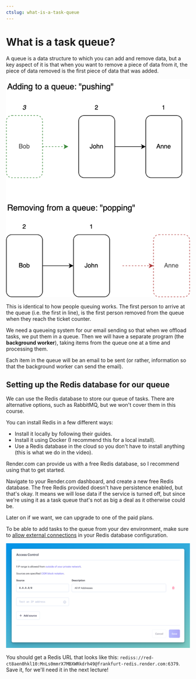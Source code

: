 ```yaml
--- 
ctslug: what-is-a-task-queue
---
```


# What is a task queue?

A queue is a data structure to which you can add and remove data, but a key aspect of it is that when you want to remove a piece of data from it, the piece of data removed is the first piece of data that was added.

![New elements are added at the end, called pushing, and removed from the start, called popping, of a queue](./assets/queues.drawio.png)

This is identical to how people queuing works. The first person to arrive at the queue (i.e. the first in line), is the first person removed from the queue when they reach the ticket counter.

We need a queueing system for our email sending so that when we offload tasks, we put them in a queue. Then we will have a separate program (the **background worker**), taking items from the queue one at a time and processing them.

Each item in the queue will be an email to be sent (or rather, information so that the background worker can send the email).

## Setting up the Redis database for our queue

We can use the Redis database to store our queue of tasks. There are alternative options, such as RabbitMQ, but we won't cover them in this course.

You can install Redis in a few different ways:

- Install it locally by following their guides.
- Install it using Docker (I recommend this for a local install).
- Use a Redis database in the cloud so you don't have to install anything (this is what we do in the video).

Render.com can provide us with a free Redis database, so I recommend using that to get started.

Navigate to your Render.com dashboard, and create a new free Redis database. The free Redis provided doesn't have persistence enabled, but that's okay. It means we will lose data if the service is turned off, but since we're using it as a task queue that's not as big a deal as it otherwise could be.

Later on if we want, we can upgrade to one of the paid plans.

To be able to add tasks to the queue from your dev environment, make sure to [allow external connections](https://render.com/docs/redis#connecting-to-your-redis-from-outside-render) in your Redis database configuration.

![Screenshot showing 0.0.0.0/0 as an allowed IP address when connecting to our Render Redis database](./assets/render-redis-allowing-outside.png)

You should get a Redis URL that looks like this: `rediss://red-ct8aen0hkl10:MnLs0mmrX7MBXWRkdrh49@frankfurt-redis.render.com:6379`. Save it, for we'll need it in the next lecture!
